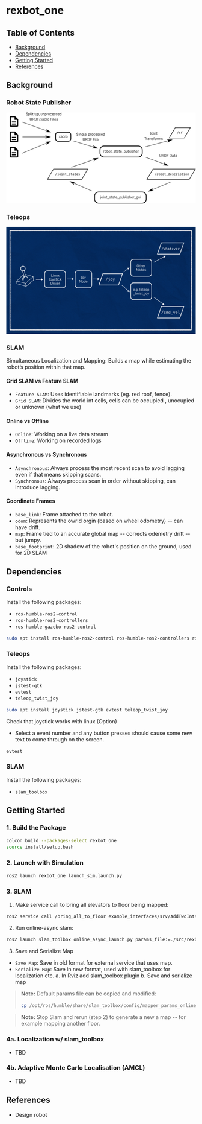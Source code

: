 # rexbot_one

## Table of Contents
- [Background](#background)
- [Dependencies](#dependencies)
- [Getting Started](#getting-started)
- [References](#references)

## Background

### Robot State Publisher
![Robot State Publisher](docs/images/robot_state_publisher.png)

### Teleops
![Teleops](docs/images/teleops.png)

### SLAM

Simultaneous Localization and Mapping: Builds a map while estimating the robot’s position within that map.

#### Grid SLAM vs Feature SLAM
- `Feature SLAM`: Uses identifiable landmarks (eg. red roof, fence).
- `Grid SLAM`: Divides the world int cells, cells can be occupied , unocupied or unknown (what we use)

#### Online vs Offline
- `Online`: Working on a live data stream
- `Offline`: Working on recorded logs

#### Asynchronous vs Synchronous
- `Asynchronous`: Always process the most recent scan to avoid lagging even if that means skipping scans.
- `Synchronous`: Always process scan in order without skipping, can introduce lagging.

#### Coordinate Frames
- `base_link`: Frame attached to the robot.
- `odom`: Represents the owrld orgin (based on wheel odometry) -- can have drift.
- `map`: Frame tied to an accurate global map -- corrects odemetry drift -- but jumpy.
- `base_footprint`: 2D shadow of the robot's position on the ground, used for 2D SLAM

## Dependencies

### Controls
Install the following packages:
- `ros-humble-ros2-control`
- `ros-humble-ros2-controllers`
- `ros-humble-gazebo-ros2-control`

```bash
sudo apt install ros-humble-ros2-control ros-humble-ros2-controllers ros-humble-gazebo-ros2-control
```

### Teleops

Install the following packages:
- `joystick`
- `jstest-gtk`
- `evtest`
- `teleop_twist_joy`

```bash
sudo apt install joystick jstest-gtk evtest teleop_twist_joy
```

Check that joystick works with linux (Option)
- Select a event number and any button presses should cause some new text to come through on the screen.
```bash
evtest
```

### SLAM
Install the following packages:
- `slam_toolbox`

## Getting Started

### 1. Build the Package
```bash
colcon build --packages-select rexbot_one
source install/setup.bash
```

### 2. Launch with Simulation
```bash
ros2 launch rexbot_one launch_sim.launch.py
```

### 3. SLAM
1. Make service call to bring all elevators to floor being mapped:
```bash
ros2 service call /bring_all_to_floor example_interfaces/srv/AddTwoInts "{a: <floor>, b: 0}"
```

2. Run online-async slam:
```bash
ros2 launch slam_toolbox online_async_launch.py params_file:=./src/rexbot_one/config/mapper_params_online_async.yaml use_sim_time:=true
```

3. Save and Serialize Map
- `Save Map`: Save in old format for external service that uses map.
- `Serialize Map`: Save in new format, used with slam_toolbox for localization etc.
    a. In Rviz add slam_toolbox plugin
    b. Save and serialize map


> **Note:** Default params file can be copied and modified:
> ```bash
> cp /opt/ros/humble/share/slam_toolbox/config/mapper_params_online_async.yaml src/rexbot_one/config/
> ```

> **Note:** Stop Slam and rerun (step 2) to generate a new a map -- for example mapping another floor.

### 4a. Localization w/ slam_toolbox
- TBD

### 4b. Adaptive Monte Carlo Localisation (AMCL)
- TBD

## References

- Design robot